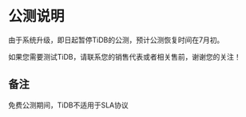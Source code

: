 # 公测说明

由于系统升级，即日起暂停TiDB的公测，预计公测恢复时间在7月初。 

如果您需要测试TiDB，请联系您的销售代表或者相关售前，谢谢您的关注！

## 备注
免费公测期间，TiDB不适用于SLA协议
